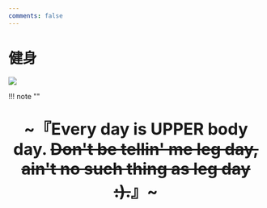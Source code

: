 ```yaml
---
comments: false
---
```


# 健身

![](https://s2.loli.net/2024/04/27/V9dsDweuBXK8zcl.jpg)


!!! note "" 
    <br><br>
    <div align="center" style="font-size:32px;font-weight:bold">
        ~『Every day is <b>**UPPER**</b> body day. <s>Don't be tellin' me leg day, ain't no such thing as leg day :).</s>』~
    </div>
    <br><br>